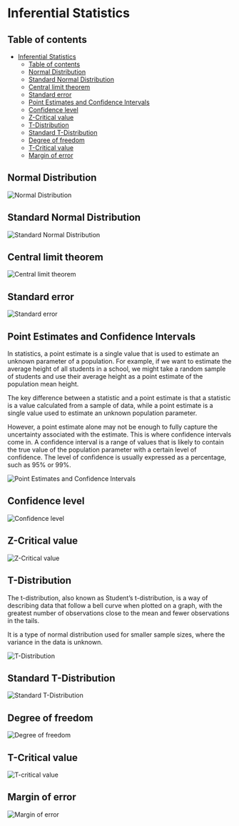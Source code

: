 # Inferential Statistics

## Table of contents

- [Inferential Statistics](#inferential-statistics)
  - [Table of contents](#table-of-contents)
  - [Normal Distribution](#normal-distribution)
  - [Standard Normal Distribution](#standard-normal-distribution)
  - [Central limit theorem](#central-limit-theorem)
  - [Standard error](#standard-error)
  - [Point Estimates and Confidence Intervals](#point-estimates-and-confidence-intervals)
  - [Confidence level](#confidence-level)
  - [Z-Critical value](#z-critical-value)
  - [T-Distribution](#t-distribution)
  - [Standard T-Distribution](#standard-t-distribution)
  - [Degree of freedom](#degree-of-freedom)
  - [T-Critical value](#t-critical-value)
  - [Margin of error](#margin-of-error)

## Normal Distribution

![Normal Distribution](<Photos/The Normal Distribution.png>)

## Standard Normal Distribution

![Standard Normal Distribution](<Photos/The Standard Normal Distribution.png>)

## Central limit theorem

![Central limit theorem](<Photos/Central limit theorem.png>)

## Standard error

![Standard error](<Photos/Standard error.png>)

## Point Estimates and Confidence Intervals

In statistics, a point estimate is a single value that is used to estimate an unknown parameter of a population. For example, if we want to estimate the average height of all students in a school, we might take a random sample of students and use their average height as a point estimate of the population mean height.

The key difference between a statistic and a point estimate is that a statistic is a value calculated from a sample of data, while a point estimate is a single value used to estimate an unknown population parameter.

However, a point estimate alone may not be enough to fully capture the uncertainty associated with the estimate. This is where confidence intervals come in. A confidence interval is a range of values that is likely to contain the true value of the population parameter with a certain level of confidence. The level of confidence is usually expressed as a percentage, such as 95% or 99%.

![Point Estimates and Confidence Intervals](<Photos/Point Estimates and Confidence Intervals.png>)

## Confidence level

![Confidence level](<Photos/confidence level.png>)

## Z-Critical value

![Z-Critical value](<Photos/Z-critical value.png>)

## T-Distribution

The t-distribution, also known as Student’s t-distribution, is a way of describing data that follow a bell curve when plotted on a graph, with the greatest number of observations close to the mean and fewer observations in the tails.

It is a type of normal distribution used for smaller sample sizes, where the variance in the data is unknown.

![T-Distribution](Photos/the_t_distribution.png)

## Standard T-Distribution

![Standard T-Distribution](Photos/t-statistic.png)

## Degree of freedom

![Degree of freedom](<Photos/degree of freedom.png>)

## T-Critical value

![T-critical value](<Photos/T-critical value.png>)

## Margin of error

![Margin of error](<Photos/margin of error.png>)
